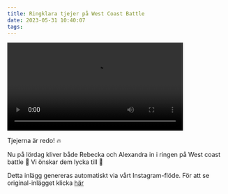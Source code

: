 ```yaml
---
title: Ringklara tjejer på West Coast Battle
date: 2023-05-31 10:40:07
tags:
---
```

<div class="postId" style="display: none;">ID: 18021941719564874</div>


<video controls width="80%">
<source src="/2023/05/31/ringklara-tjejer-pa-west-coast-battle/1.mp4" type="video/mp4">
</video>



Tjejerna är redo! 🔥

Nu på lördag kliver både Rebecka och Alexandra in i ringen på West coast battle 🦁 Vi önskar dem lycka till 🦁

<div class="automaticGeneratedPostDescription">
Detta inlägg genereras automatiskt via vårt Instagram-flöde. För att se original-inlägget klicka <a target="_blank" href="https://www.instagram.com/reel/Cs5qYIjgE-l/">här</a>
</div>
<br>
